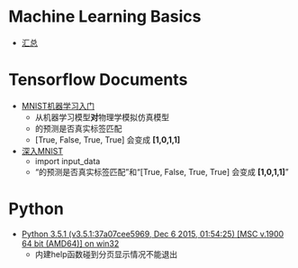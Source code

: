 # Machine Learning Basics
- [汇总](https://github.com/zotroneneis/machine_learning_basics/issues/7)

# Tensorflow Documents
- [MNIST机器学习入门](https://github.com/jikexueyuanwiki/tensorflow-zh/blob/master/tex_pdf/tutorials/c2s01_minist_beginners.tex)
  - 从机器学习模型**对**物理学模拟仿真模型
  - 的预测是否真实标签匹配
  - [True, False, True, True] 会变成 **[1,0,1,1]**
- [深入MNIST](https://github.com/jikexueyuanwiki/tensorflow-zh/blob/master/tex_pdf/tutorials/c2s02_minist_pros.tex)
  - import input_data
  - “的预测是否真实标签匹配”和“[True, False, True, True] 会变成 **[1,0,1,1]**”

# Python
- [Python 3.5.1 (v3.5.1:37a07cee5969, Dec  6 2015, 01:54:25) [MSC v.1900 64 bit (AMD64)] on win32]()
  - 内建help函数碰到分页显示情况不能退出